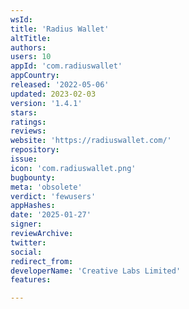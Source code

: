 ```yaml
---
wsId: 
title: 'Radius Wallet'
altTitle: 
authors: 
users: 10
appId: 'com.radiuswallet'
appCountry: 
released: '2022-05-06'
updated: 2023-02-03
version: '1.4.1'
stars: 
ratings: 
reviews: 
website: 'https://radiuswallet.com/'
repository: 
issue: 
icon: 'com.radiuswallet.png'
bugbounty: 
meta: 'obsolete'
verdict: 'fewusers'
appHashes: 
date: '2025-01-27'
signer: 
reviewArchive: 
twitter: 
social: 
redirect_from: 
developerName: 'Creative Labs Limited'
features: 

---
```


